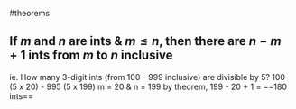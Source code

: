 #theorems
## If $m$ and $n$ are ints & $m \leq n$, then there are $n-m+1$ ints from $m$ to $n$ inclusive 

ie. How many 3-digit ints (from 100 - 999 inclusive) are divisible by 5?
	100 (5 x 20) - 995 (5 x 199)
	m = 20 & n = 199
		by theorem, 199 - 20 + 1 = ==180 ints== 

